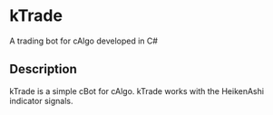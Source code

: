 # kTrade
A trading bot for cAlgo developed in C#

## Description
kTrade is a simple cBot for cAlgo. kTrade works with the HeikenAshi indicator signals.
